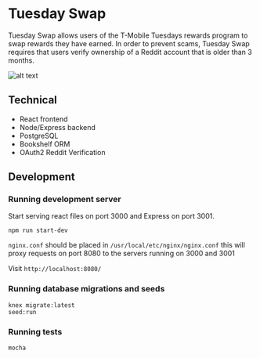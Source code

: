 # Tuesday Swap
Tuesday Swap allows users of the T-Mobile Tuesdays rewards program to swap rewards they have earned. 
In order to prevent scams, Tuesday Swap requires that users verify ownership of a Reddit account that is older than 3 months. 

![alt text](https://i.imgur.com/6QNQNpj.png "WIP")

## Technical
- React frontend
- Node/Express backend
- PostgreSQL
- Bookshelf ORM
- OAuth2 Reddit Verification

## Development
### Running development server
Start serving react files on port 3000 and Express on port 3001.
```shell
npm run start-dev
```

`nginx.conf` should be placed in `/usr/local/etc/nginx/nginx.conf` this will proxy requests on port 8080 to the servers running on 3000 and 3001

Visit `http://localhost:8080/`

### Running database migrations and seeds
```shell
knex migrate:latest
seed:run
```

### Running tests
```shell
mocha
```